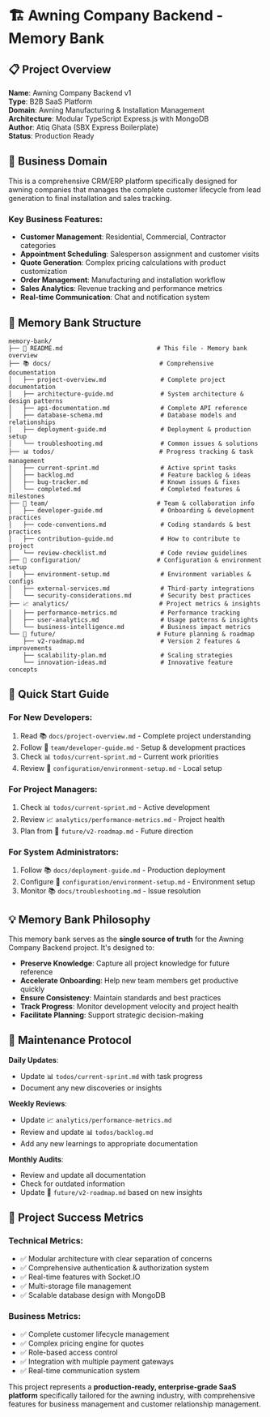 # 🏗️ Awning Company Backend - Memory Bank

## 📋 Project Overview
**Name**: Awning Company Backend v1  
**Type**: B2B SaaS Platform  
**Domain**: Awning Manufacturing & Installation Management  
**Architecture**: Modular TypeScript Express.js with MongoDB  
**Author**: Atiq Ghata (SBX Express Boilerplate)  
**Status**: Production Ready  

## 🎯 Business Domain
This is a comprehensive CRM/ERP platform specifically designed for awning companies that manages the complete customer lifecycle from lead generation to final installation and sales tracking.

### Key Business Features:
- **Customer Management**: Residential, Commercial, Contractor categories
- **Appointment Scheduling**: Salesperson assignment and customer visits
- **Quote Generation**: Complex pricing calculations with product customization
- **Order Management**: Manufacturing and installation workflow
- **Sales Analytics**: Revenue tracking and performance metrics
- **Real-time Communication**: Chat and notification system

## 📁 Memory Bank Structure

```
memory-bank/
├── 📄 README.md                          # This file - Memory bank overview
├── 📚 docs/                              # Comprehensive documentation
│   ├── project-overview.md               # Complete project documentation
│   ├── architecture-guide.md             # System architecture & design patterns
│   ├── api-documentation.md              # Complete API reference
│   ├── database-schema.md                # Database models and relationships
│   ├── deployment-guide.md               # Deployment & production setup
│   └── troubleshooting.md                # Common issues & solutions
├── 📊 todos/                             # Progress tracking & task management
│   ├── current-sprint.md                 # Active sprint tasks
│   ├── backlog.md                        # Feature backlog & ideas
│   ├── bug-tracker.md                    # Known issues & fixes
│   └── completed.md                      # Completed features & milestones
├── 👥 team/                              # Team & collaboration info
│   ├── developer-guide.md                # Onboarding & development practices
│   ├── code-conventions.md               # Coding standards & best practices
│   ├── contribution-guide.md             # How to contribute to project
│   └── review-checklist.md               # Code review guidelines
├── 🔧 configuration/                     # Configuration & environment setup
│   ├── environment-setup.md              # Environment variables & configs
│   ├── external-services.md              # Third-party integrations
│   └── security-considerations.md        # Security best practices
├── 📈 analytics/                         # Project metrics & insights
│   ├── performance-metrics.md            # Performance tracking
│   ├── user-analytics.md                 # Usage patterns & insights
│   └── business-intelligence.md          # Business impact metrics
└── 🎯 future/                            # Future planning & roadmap
    ├── v2-roadmap.md                     # Version 2 features & improvements
    ├── scalability-plan.md               # Scaling strategies
    └── innovation-ideas.md               # Innovative feature concepts
```

## 🚀 Quick Start Guide

### For New Developers:
1. Read 📚 `docs/project-overview.md` - Complete project understanding
2. Follow 👥 `team/developer-guide.md` - Setup & development practices
3. Check 📊 `todos/current-sprint.md` - Current work priorities
4. Review 🔧 `configuration/environment-setup.md` - Local setup

### For Project Managers:
1. Check 📊 `todos/current-sprint.md` - Active development
2. Review 📈 `analytics/performance-metrics.md` - Project health
3. Plan from 🎯 `future/v2-roadmap.md` - Future direction

### For System Administrators:
1. Follow 📚 `docs/deployment-guide.md` - Production deployment
2. Configure 🔧 `configuration/environment-setup.md` - Environment setup
3. Monitor 📚 `docs/troubleshooting.md` - Issue resolution

## 💡 Memory Bank Philosophy

This memory bank serves as the **single source of truth** for the Awning Company Backend project. It's designed to:

- **Preserve Knowledge**: Capture all project knowledge for future reference
- **Accelerate Onboarding**: Help new team members get productive quickly
- **Ensure Consistency**: Maintain standards and best practices
- **Track Progress**: Monitor development velocity and project health
- **Facilitate Planning**: Support strategic decision-making

## 🔄 Maintenance Protocol

**Daily Updates**:
- Update 📊 `todos/current-sprint.md` with task progress
- Document any new discoveries or insights

**Weekly Reviews**:
- Update 📈 `analytics/performance-metrics.md`
- Review and update 📊 `todos/backlog.md`
- Add any new learnings to appropriate documentation

**Monthly Audits**:
- Review and update all documentation
- Check for outdated information
- Update 🎯 `future/v2-roadmap.md` based on new insights

## 🎯 Project Success Metrics

### Technical Metrics:
- ✅ Modular architecture with clear separation of concerns
- ✅ Comprehensive authentication & authorization system
- ✅ Real-time features with Socket.IO
- ✅ Multi-storage file management
- ✅ Scalable database design with MongoDB

### Business Metrics:
- ✅ Complete customer lifecycle management
- ✅ Complex pricing engine for quotes
- ✅ Role-based access control
- ✅ Integration with multiple payment gateways
- ✅ Real-time communication system

This project represents a **production-ready, enterprise-grade SaaS platform** specifically tailored for the awning industry, with comprehensive features for business management and customer relationship management.